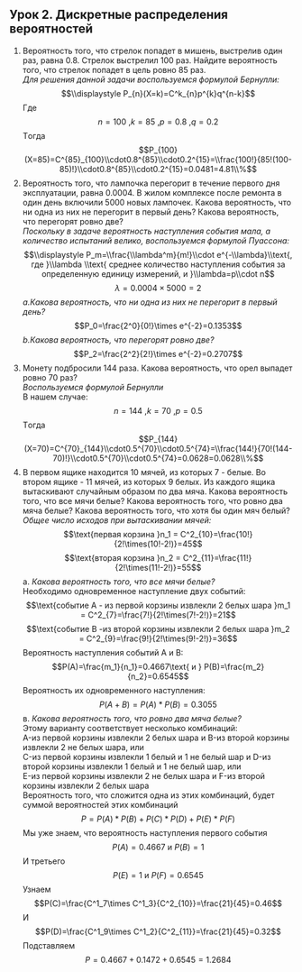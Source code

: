 ## Урок 2. Дискретные распределения вероятностей

1. Вероятность того, что стрелок попадет в мишень, выстрелив один раз, равна 0.8. Стрелок выстрелил 100 раз.
Найдите вероятность того, что стрелок попадет в цель ровно 85 раз.  
*Для решения данной задачи воспользуемся формулой Бернулли:* $$\\displaystyle P_{n}(X=k)=C^k_{n}p^{k}q^{n-k}$$
   Где $$n=100\text{ ,}k=85\text{ ,}p=0.8\text{ ,}q=0.2$$
   Tогда  $$P_{100}(X=85)=C^{85}_{100}\\cdot0.8^{85}\\cdot0.2^{15}=\\frac{100!}{85!(100-85)!}\\cdot0.8^{85}\\cdot0.2^{15}=0.0481=4.81\\%$$
2. Вероятность того, что лампочка перегорит в течение первого дня эксплуатации, равна 0.0004.
В жилом комплексе после ремонта в один день включили 5000 новых лампочек. Какова вероятность,
что ни одна из них не перегорит в первый день? Какова вероятность, что перегорят ровно две?  
*Поскольку в задаче вероятность наступления события мала, а количество испытаний велико, воспользуемся формулой Пуассона:* 
    $$\\displaystyle P_m=\\frac{\\lambda^m}{m!}\\cdot e^{-\\lambda}\\text{, где }\\lambda \\text{ среднее количество наступления события за определенную единицу измерений, и }\\lambda=p\\cdot n$$
   $$\lambda=0.0004\times 5000=2$$
   *a.Какова вероятность, что ни одна из них не перегорит в первый день?*
   $$P_0=\frac{2^0}{0!}\times e^{-2}=0.1353$$
   *b.Какова вероятность, что перегорят ровно две?*
   $$P_2=\frac{2^2}{2!}\times e^{-2}=0.2707$$
3. Монету подбросили 144 раза. Какова вероятность, что орел выпадет ровно 70 раз?  
*Воспользуемся формулой Бернулли*  
    В нашем случае:
    $$n=144\text{ ,}k=70\text{ ,}p=0.5$$
   Tогда  $$P_{144}(X=70)=C^{70}_{144}\\cdot0.5^{70}\\cdot0.5^{74}=\\frac{144!}{70!(144-70)!}\\cdot0.5^{70}\\cdot0.5^{74}=0.0628=0.0628\\%$$
4. В первом ящике находится 10 мячей, из которых 7 - белые. Во втором ящике - 11 мячей, из которых 9 белых.
Из каждого ящика вытаскивают случайным образом по два мяча. Какова вероятность того, что все мячи белые?
Какова вероятность того, что ровно два мяча белые? Какова вероятность того, что хотя бы один мяч белый?  
*Общее число исходов при вытаскивании мячей:*  
   $$\text{первая корзина }n_1 = C^2_{10}=\frac{10!}{2!\times(10!-2!)}=45$$
   $$\text{вторая корзина }n_2 = C^2_{11}=\frac{11!}{2!\times(11!-2!)}=55$$
a. *Какова вероятность того, что все мячи белые?*  
Необходимо одновременное наступление двух событий:  
$$\text{событие A - из первой корзины извлекли 2 белых шара  }m_1 = C^2_{7}=\frac{7!}{2!\times(7!-2!)}=21$$
$$\text{событие B -из второй корзины извлекли 2 белых шара  }m_2 = C^2_{9}=\frac{9!}{2!\times(9!-2!)}=36$$
 Вероятность наступления событий А и В:
$$P(A)=\frac{m_1}{n_1}=0.4667\text{ и } P(B)=\frac{m_2}{n_2}=0.6545$$
 Вероятность их одновременного наступления:
$$P(A+B)=P(A)*P(B) = 0.3055$$
в. *Какова вероятность того, что ровно два мяча белые?*  
 Этому варианту соответствует несколько комбинаций:  
  A-из первой корзины извлекли 2 белых шара и B-из второй корзины извлекли 2 не белых шара, или  
  C-из первой корзины извлекли 1 белый и 1 не белый шар и D-из второй корзины извлекли 1 белый и 1 не белый шар, или  
  E-из первой корзины извлекли 2 не белых шара и F-из второй корзины извлекли 2 белых шара  
 Вероятность того, что сложится одна из этих комбинаций, будет суммой вероятностей этих комбинаций
$$P=P(A)*P(B)+P(C)*P(D)+P(E)*P(F)$$
Мы уже знаем, что вероятность наступления первого события $$P(A)=0.4667\text{ и } P(B)=1$$
И третьего $$P(E)=1\text{ и } P(F)=0.6545$$
Узнаем $$P(C)=\frac{C^1_7\times C^1_3}{C^2_{10}}=\frac{21}{45}=0.46$$
И $$P(D)=\frac{C^1_9\times C^1_2}{C^2_{11}}=\frac{21}{45}=0.32$$
Подставляем $$P=0.4667+0.1472+0.6545= 1.2684$$
